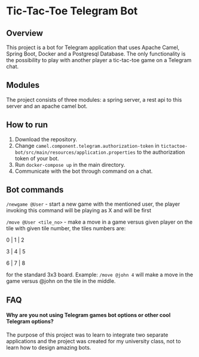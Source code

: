 # Tic-Tac-Toe Telegram Bot
## Overview
This project is a bot for Telegram application that uses Apache Camel, Spring Boot, Docker and a Postgresql Database. The only functionality is the possibility to play with another player a tic-tac-toe game on a Telegram chat. 
## Modules
The project consists of three modules: a spring server, a rest api to this server and an apache camel bot.
## How to run
1. Download the repository. 
2. Change `camel.component.telegram.authorization-token` in `tictactoe-bot/src/main/resources/application.properties` to the authorization token of your bot.
3. Run `docker-compose up` in the main directory.
4. Communicate with the bot through command on a chat.
## Bot commands
`/newgame @User` - start a new game with the mentioned user, the player invoking this command will be playing as X and will be first

`/move @User <tile_no>` - make a move in a game versus given player on the tile with given tile number, the tiles numbers are:

0   |  1   |  2 

3   |  4   |  5

6   |  7   |  8

for the standard 3x3 board. Example: `/move @john 4` will make a move in the game versus @john on the tile in the middle.
## FAQ
#### Why are you not using Telegram games bot options or other cool Telegram options?
The purpose of this project was to learn to integrate two separate applications and the project was created for my university class, not to learn how to design amazing bots.
